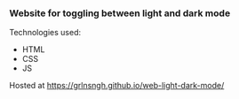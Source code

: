 ### Website for toggling between light and dark mode

Technologies used:
- HTML
- CSS
- JS

Hosted at https://grlnsngh.github.io/web-light-dark-mode/
